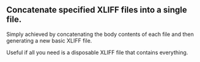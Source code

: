 Concatenate specified XLIFF files into a single file.
----------------------------------------------

Simply achieved by concatenating the body contents of each file and then generating a new basic XLIFF file.

Useful if all you need is a disposable XLIFF file that contains everything.
